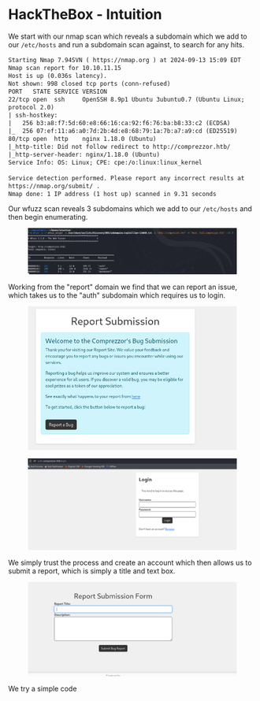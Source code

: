 # HackTheBox - Intuition

We start with our nmap scan which reveals a subdomain which we add to our `/etc/hosts` and run a subdomain scan against, to search for any hits.

```
Starting Nmap 7.94SVN ( https://nmap.org ) at 2024-09-13 15:09 EDT
Nmap scan report for 10.10.11.15
Host is up (0.036s latency).
Not shown: 998 closed tcp ports (conn-refused)
PORT   STATE SERVICE VERSION
22/tcp open  ssh     OpenSSH 8.9p1 Ubuntu 3ubuntu0.7 (Ubuntu Linux; protocol 2.0)
| ssh-hostkey: 
|   256 b3:a8:f7:5d:60:e8:66:16:ca:92:f6:76:ba:b8:33:c2 (ECDSA)
|_  256 07:ef:11:a6:a0:7d:2b:4d:e8:68:79:1a:7b:a7:a9:cd (ED25519)
80/tcp open  http    nginx 1.18.0 (Ubuntu)
|_http-title: Did not follow redirect to http://comprezzor.htb/
|_http-server-header: nginx/1.18.0 (Ubuntu)
Service Info: OS: Linux; CPE: cpe:/o:linux:linux_kernel

Service detection performed. Please report any incorrect results at https://nmap.org/submit/ .
Nmap done: 1 IP address (1 host up) scanned in 9.31 seconds
```

Our wfuzz scan reveals 3 subdomains which we add to our `/etc/hosts` and then begin enumerating.

<figure><img src=".gitbook/assets/image.png" alt=""><figcaption></figcaption></figure>

Working from the "report" domain we find that we can report an issue, which takes us to the "auth" subdomain which requires us to login.

<figure><img src=".gitbook/assets/qm9A9rvk2H.png" alt=""><figcaption></figcaption></figure>

<figure><img src=".gitbook/assets/bg6DWAuwH4.png" alt=""><figcaption></figcaption></figure>

We simply trust the process and create an account which then allows us to submit a report, which is simply a title and text box.

<figure><img src=".gitbook/assets/image (1).png" alt=""><figcaption></figcaption></figure>

We try a simple code&#x20;
